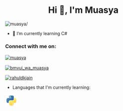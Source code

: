 <h1 align="center">Hi 👋, I'm Muasya</h1>

<p align="left"> <img src=https://komarev.com/ghpvc/?username=muasya alt=muasya/> </p>

- 🌱 I’m currently learning C#

<h3 align="left">Connect with me on:</h3>

<a href="https://twitter.com/mbuvimuasya" target="blank"><img align="center" src="https://cdn.jsdelivr.net/npm/simple-icons@3.0.1/icons/twitter.svg" alt="muasya" height="30" width="40" /></a>

<a href="https://www.instagram.com/mbuvi_wa_muasya/" target="blank"><img align="center" src="https://cdn.jsdelivr.net/npm/simple-icons@3.0.1/icons/instagram.svg" alt="bmvui_wa_muasya" height="30" width="40" /></a>

<a href="https://www.linkedin.com/in/ephraim-muasya-275296204/" target="blank"><img align="center" src="https://cdn.jsdelivr.net/npm/simple-icons@3.0.1/icons/linkedin.svg" alt="rahuldkjain" height="30" width="40" /></a>

- Languages that I'm currently learning:

 <a href="https://www.python.org" target="_blank"> <img src="https://raw.githubusercontent.com/devicons/devicon/master/icons/python/python-original.svg" alt="python" width="40" height="40"/> </a>
